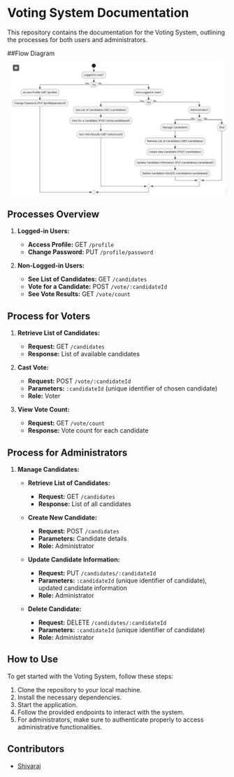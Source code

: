 # Voting System Documentation

This repository contains the documentation for the Voting System, outlining the processes for both users and administrators.

##Flow Diagram

![Flow Diagram](https://github.com/shivarajkulal/MERN-Voting-APP/raw/master/flowdiagram.png)


## Processes Overview

1. **Logged-in Users:**
   - **Access Profile:** GET `/profile`
   - **Change Password:** PUT `/profile/password`
   
2. **Non-Logged-in Users:**
   - **See List of Candidates:** GET `/candidates`
   - **Vote for a Candidate:** POST `/vote/:candidateId`
   - **See Vote Results:** GET `/vote/count`

## Process for Voters

1. **Retrieve List of Candidates:**
   - **Request:** GET `/candidates`
   - **Response:** List of available candidates
   
2. **Cast Vote:**
   - **Request:** POST `/vote/:candidateId`
   - **Parameters:** `:candidateId` (unique identifier of chosen candidate)
   - **Role:** Voter
   
3. **View Vote Count:**
   - **Request:** GET `/vote/count`
   - **Response:** Vote count for each candidate

## Process for Administrators

1. **Manage Candidates:**
   - **Retrieve List of Candidates:**
     - **Request:** GET `/candidates`
     - **Response:** List of all candidates
     
   - **Create New Candidate:**
     - **Request:** POST `/candidates`
     - **Parameters:** Candidate details
     - **Role:** Administrator
     
   - **Update Candidate Information:**
     - **Request:** PUT `/candidates/:candidateId`
     - **Parameters:** `:candidateId` (unique identifier of candidate), updated candidate information
     - **Role:** Administrator
     
   - **Delete Candidate:**
     - **Request:** DELETE `/candidates/:candidateId`
     - **Parameters:** `:candidateId` (unique identifier of candidate)
     - **Role:** Administrator

## How to Use

To get started with the Voting System, follow these steps:

1. Clone the repository to your local machine.
2. Install the necessary dependencies.
3. Start the application.
4. Follow the provided endpoints to interact with the system.
5. For administrators, make sure to authenticate properly to access administrative functionalities.

## Contributors

- [Shivaraj](https://github.com/shivarajkulal)


